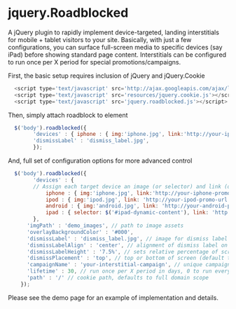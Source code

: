 # jquery.Roadblocked

A jQuery plugin to rapidly implement device-targeted, landing interstitials for mobile + tablet visitors to your site. Basically, with just a few configurations, you can surface full-screen media to specific devices (say iPad) before showing standard page content. Interstitials can be configured to run once per X period for special promotions/campaigns. 

First, the basic setup requires inclusion of jQuery and jQuery.Cookie

```javascript
  <script type='text/javascript' src='http://ajax.googleapis.com/ajax/libs/jquery/1.7.1/jquery.min.js'></script>
  <script type='text/javascript' src='resources/jquery.cookie.js'></script>
  <script type='text/javascript' src='jquery.roadblocked.js'></script>
```

Then, simply attach roadblock to element

```javascript
  $('body').roadblocked({
        'devices' : { iphone : { img:'iphone.jpg', link:'http://your-iphone-promo-url' }},
        'dismissLabel' : 'dismiss_label.jpg', 
    	});
```

And, full set of configuration options for more advanced control

```javascript
  $('body').roadblocked({
    	'devices' : { 
        // Assign each target device an image (or selector) and link (optional) for interstitial content
  			iphone : { img:'iphone.jpg', link:'http://your-iphone-promo-url'},
  			ipod : { img:'ipod.jpg', link: 'http://your-ipod-promo-url' },
  			android : { img:'android.jpg', link: 'http://your-android-promo-url' },
  			ipad : { selector: $('#ipad-dynamic-content'), link: 'http://your-ipad-promo-url' }
  		},
      'imgPath' : 'demo_images', // path to image assets
      'overlayBackgroundColor' : '#000',
      'dismissLabel' : 'dismiss_label.jpg', // image for dismiss label (or selector)
      'dismissLabelAlign' : 'center', // alignment of dismiss label on screen
      'dismissLabelHeight' : '7.5%', // sets relative percentage of screen
      'dismissPlacement' : 'top', // top or bottom of screen (default top)
      'campaignName' : 'your-interstitial-campaign', // unique campaign name
      'lifetime' : 30, // run once per X period in days, 0 to run every visit (default)
      'path' : '/' // cookie path, defaults to full domain scope
  	});
```

Please see the demo page for an example of implementation and details.

  